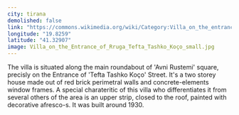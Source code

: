 ```yaml
---
city: tirana
demolished: false
link: "https://commons.wikimedia.org/wiki/Category:Villa_on_the_entrance_of_Rruga_Tefta_Tashko_Ko%C3%A7o"
longitude: "19.8259"
latitude: "41.32907"
image: Villa_on_the_Entrance_of_Rruga_Tefta_Tashko_Koço_small.jpg
---
```

The villa is situated  along the main roundabout of 'Avni Rustemi' square, precisly on the Entrance of 'Tefta Tashko Koço' Street. It's a two storey house made out of red brick perimetral walls and concrete-elements window frames. A special charateritic of this villa who differentiates it from several others of the area is an upper strip, closed to the roof, painted with decorative afresco-s. It was built around 1930.